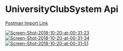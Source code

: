 # UniversityClubSystem Api

[Postman Import Link](https://www.getpostman.com/collections/1ee260fb9d8f0eeca1d9)

<a href="https://ibb.co/foCzd0"><img src="https://preview.ibb.co/gMnXy0/Screen-Shot-2018-10-20-at-00-31-23.png" alt="Screen-Shot-2018-10-20-at-00-31-23" border="0"></a>
<a href="https://ibb.co/j8yY5f"><img src="https://preview.ibb.co/jkqfkf/Screen-Shot-2018-10-20-at-00-31-34.png" alt="Screen-Shot-2018-10-20-at-00-31-34" border="0"></a>
<a href="https://ibb.co/j4b35f"><img src="https://preview.ibb.co/bTMEBL/Screen-Shot-2018-10-20-at-00-31-51.png" alt="Screen-Shot-2018-10-20-at-00-31-51" border="0"></a><br />
